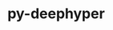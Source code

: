 ---
title: "py-deephyper"
layout: cache
categories: [package, develop]
meta: {"compilers": ["none"], "num_specs": 14, "num_specs_by_stack": {"e4s": 14, "root": 14}, "oss": ["ubuntu22.04"], "platforms": ["linux"], "stacks": ["e4s", "root"], "targets": ["x86_64_v3"], "versions": ["0.6.0", "0.9.3"]}
spec_details: [{"compiler": "none", "hash": "3llnjgyabex2i7zw52lroudcg3gpeb2g", "os": "ubuntu22.04", "platform": "linux", "size": "-", "stacks": ["e4s", "root"], "target": "x86_64_v3", "variants": ["build_system=python_pip"], "versions": ["0.6.0"]}, {"compiler": "none", "hash": "56qo7eqxtdw3xc5kptocruvlk332fecr", "os": "ubuntu22.04", "platform": "linux", "size": "-", "stacks": ["e4s", "root"], "target": "x86_64_v3", "variants": ["build_system=python_pip"], "versions": ["0.6.0"]}, {"compiler": "none", "hash": "5oqg3zigzteo63bjeato5kzjmvp4un6o", "os": "ubuntu22.04", "platform": "linux", "size": "-", "stacks": ["e4s", "root"], "target": "x86_64_v3", "variants": ["build_system=python_pip"], "versions": ["0.6.0"]}, {"compiler": "none", "hash": "6vtpscf7khfarkvlfovjphjeatmy2vzu", "os": "ubuntu22.04", "platform": "linux", "size": "-", "stacks": ["e4s", "root"], "target": "x86_64_v3", "variants": ["build_system=python_pip", "~dev", "+mpi", "~ray", "~torch"], "versions": ["0.9.3"]}, {"compiler": "none", "hash": "aenxy67usarcwrzknjky4onxj2tzydmq", "os": "ubuntu22.04", "platform": "linux", "size": "-", "stacks": ["e4s", "root"], "target": "x86_64_v3", "variants": ["build_system=python_pip", "~dev", "+mpi", "~ray", "~torch"], "versions": ["0.9.3"]}, {"compiler": "none", "hash": "ktxzj4aohqaum76yavowzcq5hv4fxtfq", "os": "ubuntu22.04", "platform": "linux", "size": "-", "stacks": ["e4s", "root"], "target": "x86_64_v3", "variants": ["build_system=python_pip"], "versions": ["0.6.0"]}, {"compiler": "none", "hash": "nyardqf6ruw6bnmwlfrdkjfjsakhomta", "os": "ubuntu22.04", "platform": "linux", "size": "-", "stacks": ["e4s", "root"], "target": "x86_64_v3", "variants": ["build_system=python_pip", "~dev", "+mpi", "~ray", "~torch"], "versions": ["0.9.3"]}, {"compiler": "none", "hash": "ocgiiobnkmuwmypy2djrac22aoxssdgb", "os": "ubuntu22.04", "platform": "linux", "size": "-", "stacks": ["e4s", "root"], "target": "x86_64_v3", "variants": ["build_system=python_pip", "~dev", "+mpi", "~ray", "~torch"], "versions": ["0.9.3"]}, {"compiler": "none", "hash": "pljurfohyx5pssuopng3e4fkhia6tuv6", "os": "ubuntu22.04", "platform": "linux", "size": "-", "stacks": ["e4s", "root"], "target": "x86_64_v3", "variants": ["build_system=python_pip"], "versions": ["0.6.0"]}, {"compiler": "none", "hash": "u4io4uxd2uhrini6f2zhrabv7aaggjzz", "os": "ubuntu22.04", "platform": "linux", "size": "-", "stacks": ["e4s", "root"], "target": "x86_64_v3", "variants": ["build_system=python_pip"], "versions": ["0.6.0"]}, {"compiler": "none", "hash": "ubyqkw2hco6gpufwtlp4qwggn7ybilc5", "os": "ubuntu22.04", "platform": "linux", "size": "-", "stacks": ["e4s", "root"], "target": "x86_64_v3", "variants": ["build_system=python_pip", "~dev", "+mpi", "~ray", "~torch"], "versions": ["0.9.3"]}, {"compiler": "none", "hash": "xirtzfv6d6jgbrvsece3wiehq3urngak", "os": "ubuntu22.04", "platform": "linux", "size": "-", "stacks": ["e4s", "root"], "target": "x86_64_v3", "variants": ["build_system=python_pip"], "versions": ["0.6.0"]}, {"compiler": "none", "hash": "y7retsu2hz3vphlp44bgjzgdxedq6sbl", "os": "ubuntu22.04", "platform": "linux", "size": "-", "stacks": ["e4s", "root"], "target": "x86_64_v3", "variants": ["build_system=python_pip"], "versions": ["0.6.0"]}, {"compiler": "none", "hash": "yy2opdulibfi4xk6nm6d6fnoeenttbra", "os": "ubuntu22.04", "platform": "linux", "size": "-", "stacks": ["e4s", "root"], "target": "x86_64_v3", "variants": ["build_system=python_pip"], "versions": ["0.6.0"]}]
---